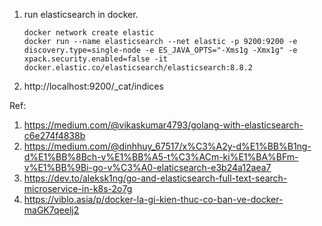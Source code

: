 1. run elasticsearch in docker.
    ```
    docker network create elastic
    docker run --name elasticsearch --net elastic -p 9200:9200 -e discovery.type=single-node -e ES_JAVA_OPTS="-Xms1g -Xmx1g" -e xpack.security.enabled=false -it docker.elastic.co/elasticsearch/elasticsearch:8.8.2
    ```
   
2. http://localhost:9200/_cat/indices


Ref: 
   1. https://medium.com/@vikaskumar4793/golang-with-elasticsearch-c6e274f4838b
   2. https://medium.com/@dinhhuy_67517/x%C3%A2y-d%E1%BB%B1ng-d%E1%BB%8Bch-v%E1%BB%A5-t%C3%ACm-ki%E1%BA%BFm-v%E1%BB%9Bi-go-v%C3%A0-elaticsearch-e3b24a12aea7
   3. https://dev.to/aleksk1ng/go-and-elasticsearch-full-text-search-microservice-in-k8s-2o7g
   4. https://viblo.asia/p/docker-la-gi-kien-thuc-co-ban-ve-docker-maGK7qeelj2